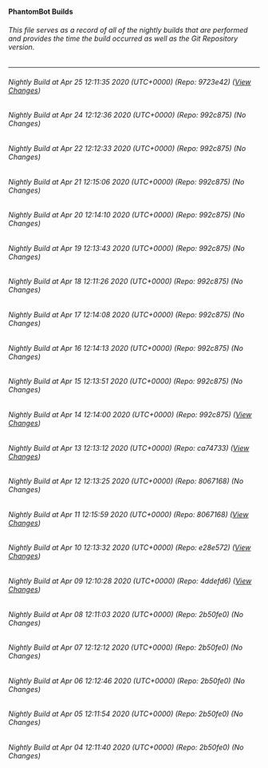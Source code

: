 **PhantomBot Builds**

###### This file serves as a record of all of the nightly builds that are performed and provides the time the build occurred as well as the Git Repository version.
-------------------------------------------------------------------------------------------------------------
###### Nightly Build at Apr 25 12:11:35 2020 (UTC+0000) (Repo: 9723e42) ([View Changes](https://github.com/PhantomBot/PhantomBot/compare/992c875...9723e42))
###### Nightly Build at Apr 24 12:12:36 2020 (UTC+0000) (Repo: 992c875) (No Changes)
###### Nightly Build at Apr 22 12:12:33 2020 (UTC+0000) (Repo: 992c875) (No Changes)
###### Nightly Build at Apr 21 12:15:06 2020 (UTC+0000) (Repo: 992c875) (No Changes)
###### Nightly Build at Apr 20 12:14:10 2020 (UTC+0000) (Repo: 992c875) (No Changes)
###### Nightly Build at Apr 19 12:13:43 2020 (UTC+0000) (Repo: 992c875) (No Changes)
###### Nightly Build at Apr 18 12:11:26 2020 (UTC+0000) (Repo: 992c875) (No Changes)
###### Nightly Build at Apr 17 12:14:08 2020 (UTC+0000) (Repo: 992c875) (No Changes)
###### Nightly Build at Apr 16 12:14:13 2020 (UTC+0000) (Repo: 992c875) (No Changes)
###### Nightly Build at Apr 15 12:13:51 2020 (UTC+0000) (Repo: 992c875) (No Changes)
###### Nightly Build at Apr 14 12:14:00 2020 (UTC+0000) (Repo: 992c875) ([View Changes](https://github.com/PhantomBot/PhantomBot/compare/ca74733...992c875))
###### Nightly Build at Apr 13 12:13:12 2020 (UTC+0000) (Repo: ca74733) ([View Changes](https://github.com/PhantomBot/PhantomBot/compare/8067168...ca74733))
###### Nightly Build at Apr 12 12:13:25 2020 (UTC+0000) (Repo: 8067168) (No Changes)
###### Nightly Build at Apr 11 12:15:59 2020 (UTC+0000) (Repo: 8067168) ([View Changes](https://github.com/PhantomBot/PhantomBot/compare/e28e572...8067168))
###### Nightly Build at Apr 10 12:13:32 2020 (UTC+0000) (Repo: e28e572) ([View Changes](https://github.com/PhantomBot/PhantomBot/compare/4ddefd6...e28e572))
###### Nightly Build at Apr 09 12:10:28 2020 (UTC+0000) (Repo: 4ddefd6) ([View Changes](https://github.com/PhantomBot/PhantomBot/compare/2b50fe0...4ddefd6))
###### Nightly Build at Apr 08 12:11:03 2020 (UTC+0000) (Repo: 2b50fe0) (No Changes)
###### Nightly Build at Apr 07 12:12:12 2020 (UTC+0000) (Repo: 2b50fe0) (No Changes)
###### Nightly Build at Apr 06 12:12:46 2020 (UTC+0000) (Repo: 2b50fe0) (No Changes)
###### Nightly Build at Apr 05 12:11:54 2020 (UTC+0000) (Repo: 2b50fe0) (No Changes)
###### Nightly Build at Apr 04 12:11:40 2020 (UTC+0000) (Repo: 2b50fe0) (No Changes)
